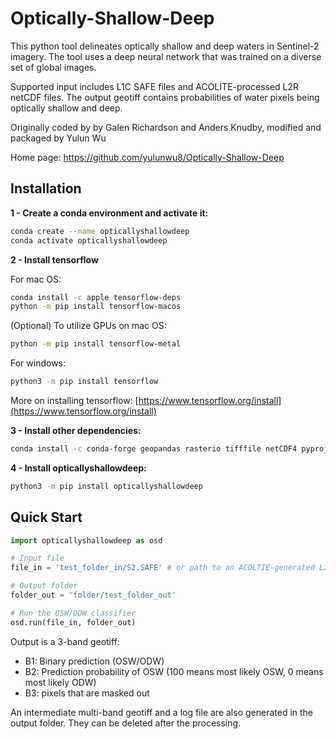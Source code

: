 # Optically-Shallow-Deep 

This python tool delineates optically shallow and deep waters in Sentinel-2 imagery. The tool uses a deep neural network that was trained on a diverse set of global images.

Supported input includes L1C SAFE files and ACOLITE-processed L2R netCDF files. The output geotiff contains probabilities of water pixels being optically shallow and deep. 

Originally coded by by Galen Richardson and Anders Knudby, modified and packaged by Yulun Wu

Home page: <a href="https://github.com/yulunwu8/Optically-Shallow-Deep" target="_blank">https://github.com/yulunwu8/Optically-Shallow-Deep</a>


 
## Installation 

**1 - Create a conda environment and activate it:**

```bash
conda create --name opticallyshallowdeep
conda activate opticallyshallowdeep
```

**2 - Install tensorflow**

For mac OS: 

```bash
conda install -c apple tensorflow-deps
python -m pip install tensorflow-macos

```

(Optional) To utilize GPUs on mac OS: 


```bash
python -m pip install tensorflow-metal

```



For windows:

```bash
python3 -m pip install tensorflow

```



More on installing tensorflow: [https://www.tensorflow.org/install](https://www.tensorflow.org/install)


**3 - Install other dependencies:**

```bash
conda install -c conda-forge geopandas rasterio tifffile netCDF4 pyproj
```


**4 - Install opticallyshallowdeep:**

```bash
python3 -m pip install opticallyshallowdeep
```


## Quick Start

```python
import opticallyshallowdeep as osd

# Input file 
file_in = 'test_folder_in/S2.SAFE' # or path to an ACOLTIE-generated L2R netCDF file

# Output folder 
folder_out = 'folder/test_folder_out'

# Run the OSW/ODW classifier 
osd.run(file_in, folder_out)
```


Output is a 3-band geotiff: 

- B1: Binary prediction (OSW/ODW)
- B2: Prediction probability of OSW (100 means most likely OSW, 0 means most likely ODW) 
- B3: pixels that are masked out

An intermediate multi-band geotiff and a log file are also generated in the output folder. They can be deleted after the processing. 

